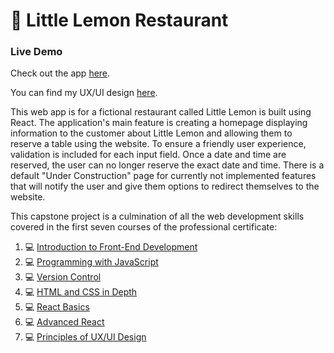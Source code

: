 # 🍋 Little Lemon Restaurant

 ### **Live Demo**

Check out the app
[here](https://tnguyen0393.github.io/Little-Lemon-Restaurant/).

You can find my UX/UI design [here](https://www.figma.com/file/XRgVkfzYRHitj3VnomEZFk/Little-Lemon?type=design&node-id=1%3A11&t=QJqxqRmvHW32Rv2z-1).

This web app is for a fictional restaurant called Little Lemon is built using React. The application's main feature is creating a homepage displaying information to the customer about Little Lemon and allowing them to reserve a table using the website. To ensure a friendly user experience, validation is included for each input field. Once a date and time are reserved, the user can no longer reserve the exact date and time. There is a default "Under Construction" page for currently not implemented features that will notify the user and give them options to redirect themselves to the website.

This capstone project is a culmination of all the web development skills covered in the first seven courses of the professional certificate:

  1. 💻 [Introduction to Front-End Development](https://www.coursera.org/learn/introduction-to-front-end-development?specialization=meta-front-end-developer)
  2. 💻 [Programming with JavaScript](https://www.coursera.org/learn/programming-with-javascript?specialization=meta-front-end-developer)
  3. 💻 [Version Control](https://www.coursera.org/learn/introduction-to-version-control?specialization=meta-front-end-developer)
  4. 💻 [HTML and CSS in Depth](https://www.coursera.org/learn/html-and-css-in-depth?specialization=meta-front-end-developer)
  5. 💻 [React Basics](https://www.coursera.org/learn/react-basics?specialization=meta-front-end-developer)
  6. 💻 [Advanced React](https://www.coursera.org/learn/advanced-react?specialization=meta-front-end-developer)
  7. 💻 [Principles of UX/UI Design](https://www.coursera.org/learn/principles-of-ux-ui-design?specialization=meta-front-end-developer)